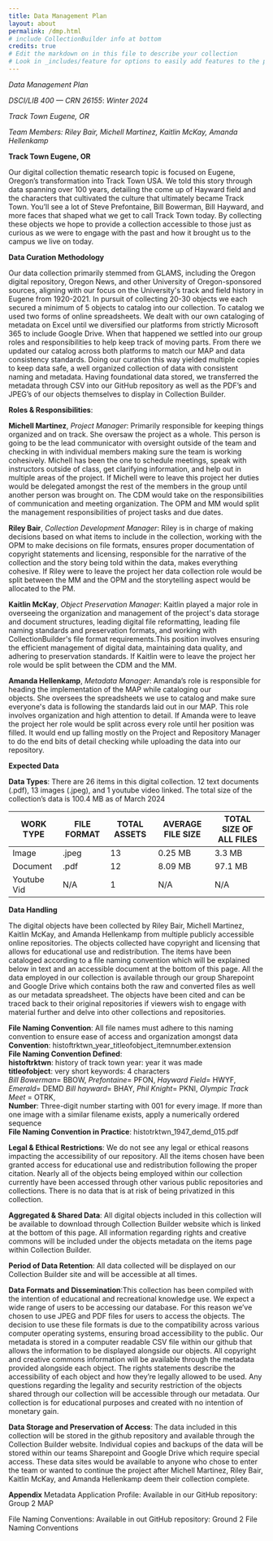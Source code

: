 ```yaml
---
title: Data Management Plan
layout: about
permalink: /dmp.html
# include CollectionBuilder info at bottom
credits: true
# Edit the markdown on in this file to describe your collection
# Look in _includes/feature for options to easily add features to the page
---  
```


*Data Management Plan* 

*DSCI/LIB 400 — CRN 26155*: *Winter 2024* 

*Track Town Eugene, OR* 

*Team Members: Riley Bair, Michell Martinez, Kaitlin McKay, Amanda Hellenkamp* 

**Track Town Eugene, OR**

Our digital collection thematic research topic is focused on Eugene, Oregon’s transformation into Track Town USA. We told this story through data spanning over 100 years, detailing the come up of Hayward field and the characters that cultivated the culture that ultimately became Track Town. You’ll see a lot of Steve Prefontaine, Bill Bowerman, Bill Hayward, and more faces that shaped what we get to call Track Town today. By collecting these objects we hope to provide a collection accessible to those just as curious as we were to engage with the past and how it brought us to the campus we live on today.  

**Data Curation Methodology**

Our data collection primarily stemmed from GLAMS, including the Oregon digital repository, Oregon News, and other University of Oregon-sponsored sources, aligning with our focus on the University's track and field history in Eugene from 1920-2021. In pursuit of collecting 20-30 objects we each secured a minimum of 5 objects to catalog into our collection. To catalog we used two forms of online spreadsheets. We dealt with our own cataloging of metadata on Excel until we diversified our platforms from strictly Microsoft 365 to include Google Drive. When that happened we settled into our group roles and responsibilities to help keep track of moving parts. From there we updated our catalog across both platforms to match our MAP and data consistency standards. Doing our curation this way yielded multiple copies to keep data safe, a well organized collection of data with consistent naming and metadata. Having foundational data stored, we transferred the metadata through CSV into our GitHub repository as well as the PDF’s and JPEG’s of our objects themselves to display in Collection Builder. 

**Roles & Responsibilities**: 

**Michell Martinez**, *Project Manager*: Primarily responsible for keeping things organized and on track. She oversaw the project as a whole. This person is going to be the lead communicator with oversight outside of the team and checking in with individual members making sure the team is working cohesively. Michell has been the one to schedule meetings, speak with instructors outside of class, get clarifying information, and help out in multiple areas of the project. If Michell were to leave this project her duties would be delegated amongst the rest of the members in the group until another person was brought on. The CDM would take on the responsibilities of communication and meeting organization. The OPM and MM would split the management responsibilities of project tasks and due dates.  

**Riley Bair**, *Collection Development Manager*: Riley is in charge of making decisions based on what items to include in the collection, working with the OPM to make decisions on file formats, ensures proper documentation of copyright statements and licensing, responsible for the narrative of the collection and the story being told within the data, makes everything cohesive. If Riley were to leave the project her data collection role would be split between the MM and the OPM and the storytelling aspect would be allocated to the PM. 

**Kaitlin McKay**, *Object Preservation Manager*: Kaitlin played a major role in overseeing the organization and management of the project's data storage and document structures, leading digital file reformatting, leading file naming standards and preservation formats, and working with CollectionBuilder's file format requirements.This position involves ensuring the efficient management of digital data, maintaining data quality, and adhering to preservation standards. If Kaitlin were to leave the project her role would be split between the CDM and the MM. 

**Amanda Hellenkamp**, *Metadata Manager*: Amanda’s role is responsible for heading the implementation of the MAP while cataloging our  
objects. She oversees the spreadsheets we use to catalog and make sure everyone's data is following the standards laid out in our MAP. This role involves organization and high attention to detail. If Amanda were to leave the project her role would be split across every role until her position was filled. It would end up falling mostly on the Project and Repository Manager to do the end bits of detail checking while uploading the data into our repository.  

**Expected Data**

**Data Types**: There are 26 items in this digital collection. 12 text documents (.pdf), 13 images (.jpeg), and 1 youtube video linked. The total size of the collection’s data is 100.4 MB as of March 2024  

| WORK TYPE   | FILE FORMAT | TOTAL ASSETS | AVERAGE FILE SIZE | TOTAL SIZE OF ALL FILES |
|-------------|-------------|--------------|-------------------|-------------------------|
| Image       | .jpeg       | 13           | 0.25 MB           | 3.3 MB                  |
| Document    | .pdf        | 12           | 8.09 MB           | 97.1 MB                 |
| Youtube Vid | N/A         | 1            | N/A               | N/A                     |

**Data Handling**

The digital objects have been collected by Riley Bair, Michell Martinez, Kaitlin McKay, and Amanda Hellenkamp from multiple publicly accessible online repositories. The objects collected have copyright and licensing that allows for educational use and redistribution. The items have been cataloged according to a file naming convention which will be explained below in text and an accessible document at the bottom of this page. All the data employed in our collection is available through our group Sharepoint and Google Drive which contains both the raw and converted files as well as our metadata spreadsheet. The objects have been cited and can be traced back to their original repositories if viewers wish to engage with material further and delve into other collections and repositories.   

**File Naming Convention**: All file names must adhere to this naming convention to ensure ease of access and organization amongst data
**Convention**: histoftrktwn_year_titleofobject_itemnumber.extension  
**File Naming Convention Defined**:  
**histoftrktwn**: history of track town  year: year it was made  
**titleofobject**: very short keywords: 4 characters  
*Bill Bowerman*= BBOW, *Prefontaine*= PFON, *Hayward Field*= HWYF, *Emerald*= DEMD
*Bill hayward*= BHAY, *Phil Knight*= PKNI, *Olympic Track Meet* = OTRK,  
**Number**: Three-digit number starting with 001 for every image. If more than one image with a similar filename exists, apply a numerically ordered sequence   
**File Naming Convention in Practice**: histotrktwn_1947_demd_015.pdf  

**Legal & Ethical Restrictions**: We do not see any legal or ethical reasons impacting the accessibility of our repository. All the items chosen have been granted access for educational use and redistribution following the proper citation. Nearly all of the objects being employed within our collection currently have been accessed through other various public repositories and collections. There is no data that is at risk of being privatized in this collection.  

**Aggregated & Shared Data**: All digital objects included in this collection will be available to download through Collection Builder website which is linked at the bottom of this page. All information regarding rights and creative commons will be included under the objects metadata on the items page within Collection Builder. 

**Period of Data Retention**: All data collected will be displayed on our Collection Builder site and will be accessible at all times. 

**Data Formats and Dissemination**:This collection has been compiled with the intention of educational and recreational knowledge use. We expect a wide range of users to be accessing our database. For this reason we’ve chosen to use JPEG and PDF files for users to access the objects. The decision to use these file formats is due to the compatibility across various computer operating systems, ensuring broad accessibility to the public. Our metadata is stored in a computer readable CSV file within our github that allows the information to be displayed alongside our objects. All copyright and creative commons information will be available through the metadata provided alongside each object. The rights statements describe the accessibility of each object and how they’re legally allowed to be used. Any questions regarding the legality and security restriction of the objects shared through our collection will be accessible through our metadata. Our collection is for educational purposes and created with no intention of monetary gain. 

**Data Storage and Preservation of Access**: The data included in this collection will be stored in the github repository and available through the Collection Builder website. Individual copies and backups of the data will be stored within our teams Sharepoint and Google Drive which require special access. These data sites would be available to anyone who chose to enter the team or wanted to continue the project after Michell Martinez, Riley Bair, Kaitlin McKay, and Amanda Hellenkamp deem their collection complete. 

**Appendix**
Metadata Application Profile: Available in our GitHub repository: Group 2 MAP 

File Naming Conventions: Available in out GitHub repository: Ground 2 File Naming Conventions
